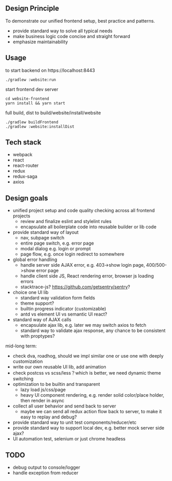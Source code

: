 ## Design Principle
To demonstrate our unified frontend setup, best practice and patterns.
* provide standard way to solve all typical needs
* make business logic code concise and straight forward
* emphasize maintainability 

## Usage
to start backend on https://localhost:8443
```
./gradlew :website:run
```
start frontend dev server
```
cd website-frontend
yarn install && yarn start
```
full build, dist to build/website/install/website
```
./gradlew buildFrontend
./gradlew :website:installDist
```

## Tech stack
* webpack
* react
* react-router
* redux
* redux-saga
* axios

## Design goals
* unified project setup and code quality checking across all frontend projects
    * review and finalize eslint and stylelint rules 
    * encapsulate all boilerplate code into reusable builder or lib code
* provide standard way of layout
    * nav, subpage switch
    * entire page switch, e.g. error page
    * modal dialog e.g. login or prompt
    * page flow, e.g. once login redirect to somewhere
* global error handling
    * handle server side AJAX error, e.g. 403->show login page, 400/500->show error page
    * handle client side JS, React rendering error, browser js loading errors   
    * stacktrace-js? https://github.com/getsentry/sentry?
* choice one UI lib
    * standard way validation form fields
    * theme support?
    * builtin progress indicator (customizable)
    * antd vs element UI vs semantic UI react?
* standard way of AJAX calls
    * encapsulate ajax lib, e.g. later we may switch axios to fetch  
    * standard way to validate ajax response, any chance to be consistent with proptypes? 

mid-long term:
* check dva, roadhog, should we impl similar one or use one with deeply customization
* write our own reusable UI lib, add animation
* check postcss vs scss/less？which is better, we need dynamic theme switching
* optimization to be builtin and transparent 
    * lazy load js/css/page
    * heavy UI component rendering, e.g. render solid color/place holder, then render in async
* collect all user behavior and send back to server
    * maybe we can send all redux action flow back to server, to make it easy to replay and debug?
* provide standard way to unit test components/reducer/etc
* provide standard way to support local dev, e.g. better mock server side ajax?
* UI automation test, selenium or just chrome headless 

## TODO
* debug output to console/logger 
* handle exception from reducer 
